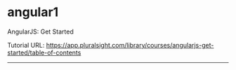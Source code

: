 # angular1
AngularJS: Get Started

Tutorial URL:
https://app.pluralsight.com/library/courses/angularjs-get-started/table-of-contents

-------------